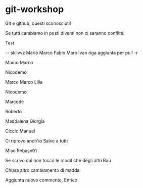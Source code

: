 # git-workshop
 
Git e github, questi sconosciuti!

Se tutti cambiamo in posti diversi non ci saranno conflitti.

Test

-- sklivvz
Mario
Marco
Fabio
Maro
Ivan
riga aggiunta per pull -r

Marco Marco

Nicodemo

Marco Marco
Lilla

Nicodemo

Marcode

Roberto


Maddalena
Giorgia

Ciccio
Manuel

Ci riprovo anch'io
Salve a tutti

Miao
Rebase01


Se scrivo qui non tocco le modifiche degli altri
Bau

Chiara
altro cambiamento di madda


Aggiunta nuovo commento, Enrico
